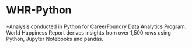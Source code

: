 # WHR-Python
*Analysis conducted in Python for CareerFoundry Data Analytics Program.
World Happiness Report derives insights from over 1,500 rows using Python, Jupyter Notebooks and pandas.
